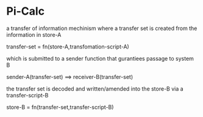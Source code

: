 # Pi-Calc
a transfer of information mechinism
where a transfer set is created from the information in store-A

transfer-set = fn(store-A,transfomation-script-A)

which is submitted to a sender function that gurantiees passage to system B

sender-A(transfer-set) ==> receiver-B(transfer-set)

the transfer set is decoded and written/amended into the store-B via a transfer-script-B

store-B = fn(transfer-set,transfer-script-B)

